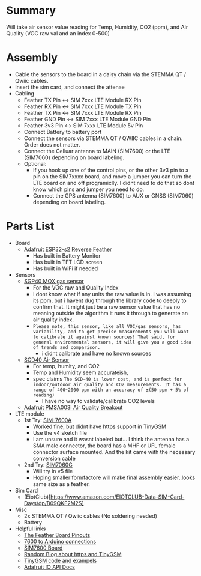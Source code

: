 # Summary
Will take air sensor value reading for Temp, Humidity, CO2 (ppm), and Air Quality (VOC raw val and an index 0-500)

# Assembly
* Cable the sensors to the board in a daisy chain via the STEMMA QT / Qwiic cables. 
* Insert the sim card, and connect the attenae
* Cabling
  * Feather TX Pin <-> SIM 7xxx LTE Module RX Pin
  * Feather RX Pin <-> SIM 7xxx LTE Module TX Pin
  * Feather TX Pin <-> SIM 7xxx LTE Module RX Pin
  * Feather GND Pin <-> SIM 7xxx LTE Module GND Pin
  * Feather 3v3 Pin <-> SIM 7xxx LTE Module 5v Pin
  * Connect Battery to battery port
  * Connect the sensors via STEMMA QT / QWIIC cables in a chain. Order does not matter.
  * Connect the Celluar antenna to MAIN (SIM7600) or the LTE (SIM7060) depending on board labeling.
  * Optional:
    * If you hook up one of the control pins, or the other 3v3 pin to a pin on the SIM7xxxx board, and move a jumper you can turn the LTE board on and off programiclly.  I didnt need to do that so dont know which pins and jumper you need to do.
    * Connect the GPS antenna (SIM7600) to AUX or GNSS (SIM7060) depending on board labeling.

# Parts List
* Board
  * [Adafruit ESP32-s2 Reverse Feather](https://www.adafruit.com/product/5345)
    * Has built in Battery Monitor
    * Has built in TFT LCD screen  
    * Has built in WiFi if needed
* Sensors
  * [SGP40 MOX gas sensor](https://www.adafruit.com/product/4829) 
    * For the VOC raw and Quality Index
    * I dont know what if any units the raw value is in. I was assuming its ppm, but i havent dug through the library code to deeply to confirm that.  It might just be a raw sensor value that has no meaning outside the algorithm it runs it through to generate an air quality index.
    * `Please note, this sensor, like all VOC/gas sensors, has variability, and to get precise measurements you will want to calibrate it against known sources! That said, for general environmental sensors, it will give you a good idea of trends and comparison.` 
      * i didnt calibrate and have no known sources
  * [SCD40 Air Sensor](https://www.adafruit.com/product/5187)
    * For temp, humity, and CO2
    * Temp and Humidity seem accurateish,  
    * spec claims `The SCD-40 is lower cost, and is perfect for indoor/outdoor air quality and CO2 measurements. It has a range of 400~2000 ppm with an accuracy of ±(50 ppm + 5% of reading)`
      * I have no way to validate/calibrate CO2 levels
  * [Adafruit PMSA003I Air Quality Breakout](https://www.adafruit.com/product/4632)
* LTE module
  * 1st Try: [SIM-7600A](https://www.amazon.com/4G-HAT-SIM7600A-H-Communication-Positioning/dp/B07PLTP3M6)
    * Worked fine, but didnt have https support in TinyGSM
    * Use the v4 sketch file
    * I am unsure and it wasnt labeled but... I think the antenna has a SMA male connector, the board has a MHF or UFL female connector surface mounted.  And the kit came with the necessary conversion cable
  * 2nd Try:  [SIM7060G](https://www.amazon.com/SIM7070G-NB-IoT-Cat-M-GPRS-GNSS/dp/B08DVCX4PG)
    * Will try in v5 file
    * Hoping smaller formfactore will make final assembly easier..looks same size as a feather.
* Sim Card
  * (EiotClub)[https://www.amazon.com/EIOTCLUB-Data-SIM-Card-Days/dp/B09QKF2M2S]
* Misc
  * 2x STEMMA QT / Qwiic cables (No soldering needed)
  * Battery
* Helpful links
  * [The Feather Board Pinouts](https://learn.adafruit.com/esp32-s2-reverse-tft-feather/pinouts)
  * [7600 to Arduino connections](https://www.waveshare.com/wiki/7600X_connect_Arduino)
  * [SIM7600 Board](https://www.waveshare.com/wiki/SIM7600E-H_4G_HAT)
  * [Random Blog about https and TinyGSM](https://dogcomp.medium.com/send-https-request-from-sim-7600x-lte-module-4f76be19e900)
  * [TinyGSM code and exampels](https://github.com/vshymanskyy/TinyGSM)
  * [Adafruit IO API Docs](https://io.adafruit.com/api/docs/#create-data)
